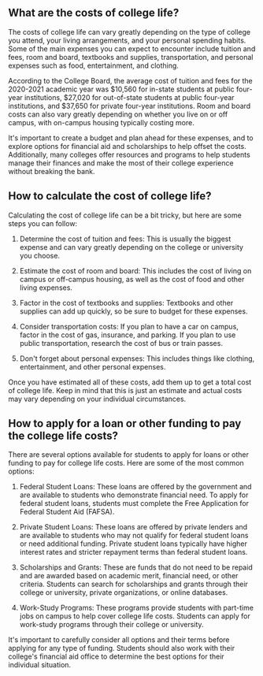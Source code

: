 ## What are the costs of college life?
The costs of college life can vary greatly depending on the type of college you attend, your living arrangements, and your personal spending habits. Some of the main expenses you can expect to encounter include tuition and fees, room and board, textbooks and supplies, transportation, and personal expenses such as food, entertainment, and clothing. 

According to the College Board, the average cost of tuition and fees for the 2020-2021 academic year was $10,560 for in-state students at public four-year institutions, $27,020 for out-of-state students at public four-year institutions, and $37,650 for private four-year institutions. Room and board costs can also vary greatly depending on whether you live on or off campus, with on-campus housing typically costing more. 

It's important to create a budget and plan ahead for these expenses, and to explore options for financial aid and scholarships to help offset the costs. Additionally, many colleges offer resources and programs to help students manage their finances and make the most of their college experience without breaking the bank.
## How to calculate the cost of college life?
Calculating the cost of college life can be a bit tricky, but here are some steps you can follow:

1. Determine the cost of tuition and fees: This is usually the biggest expense and can vary greatly depending on the college or university you choose.

2. Estimate the cost of room and board: This includes the cost of living on campus or off-campus housing, as well as the cost of food and other living expenses.

3. Factor in the cost of textbooks and supplies: Textbooks and other supplies can add up quickly, so be sure to budget for these expenses.

4. Consider transportation costs: If you plan to have a car on campus, factor in the cost of gas, insurance, and parking. If you plan to use public transportation, research the cost of bus or train passes.

5. Don't forget about personal expenses: This includes things like clothing, entertainment, and other personal expenses.

Once you have estimated all of these costs, add them up to get a total cost of college life. Keep in mind that this is just an estimate and actual costs may vary depending on your individual circumstances.
## How to apply for a loan or other funding to pay the college life costs?
There are several options available for students to apply for loans or other funding to pay for college life costs. Here are some of the most common options:

1. Federal Student Loans: These loans are offered by the government and are available to students who demonstrate financial need. To apply for federal student loans, students must complete the Free Application for Federal Student Aid (FAFSA).

2. Private Student Loans: These loans are offered by private lenders and are available to students who may not qualify for federal student loans or need additional funding. Private student loans typically have higher interest rates and stricter repayment terms than federal student loans.

3. Scholarships and Grants: These are funds that do not need to be repaid and are awarded based on academic merit, financial need, or other criteria. Students can search for scholarships and grants through their college or university, private organizations, or online databases.

4. Work-Study Programs: These programs provide students with part-time jobs on campus to help cover college life costs. Students can apply for work-study programs through their college or university.

It's important to carefully consider all options and their terms before applying for any type of funding. Students should also work with their college's financial aid office to determine the best options for their individual situation.
